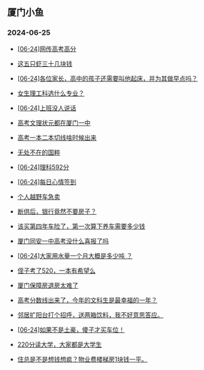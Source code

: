 ## 厦门小鱼 
### 2024-06-25

+ [[06-24]网传高考高分](http://bbs.xmfish.com/read-htm-tid-18209361.html)

+ [这五只虾三十几块钱](http://bbs.xmfish.com/read-htm-tid-18209293.html)

+ [[06-24]各位家长，高中的孩子还需要叫他起床，并为其做早点吗？](http://bbs.xmfish.com/read-htm-tid-18209344.html)

+ [女生理工科选什么专业？](http://bbs.xmfish.com/read-htm-tid-18209409.html)

+ [[06-24]上班没人说话](http://bbs.xmfish.com/read-htm-tid-18209337.html)

+ [高考文理状元都在厦门一中](http://bbs.xmfish.com/read-htm-tid-18209545.html)

+ [高考一本二本切线啥时候出来](http://bbs.xmfish.com/read-htm-tid-18209426.html)

+ [无处不在的国粹](http://bbs.xmfish.com/read-htm-tid-18209335.html)

+ [[06-24]理科592分](http://bbs.xmfish.com/read-htm-tid-18209536.html)

+ [[06-24]每日心情签到](http://bbs.xmfish.com/read-htm-tid-18209132.html)

+ [个人越野车急卖](http://bbs.xmfish.com/read-htm-tid-18209256.html)

+ [断供后，银行竟然不要房子？](http://bbs.xmfish.com/read-htm-tid-18209578.html)

+ [该买第四年车险了，第一次算下养车需要多少钱](http://bbs.xmfish.com/read-htm-tid-18209353.html)

+ [厦门同安一中高考没什么喜报了吗](http://bbs.xmfish.com/read-htm-tid-18209591.html)

+ [[06-24]大家用水量一个月大概是多少吨 ？](http://bbs.xmfish.com/read-htm-tid-18209372.html)

+ [侄子考了520，一本有希望么](http://bbs.xmfish.com/read-htm-tid-18209597.html)

+ [厦门保障房退房太难了](http://bbs.xmfish.com/read-htm-tid-18209691.html)

+ [高考分数线出来了，今年的文科生是最幸福的一年？](http://bbs.xmfish.com/read-htm-tid-18209579.html)

+ [邻居扩阳台打个招呼，送两箱饮料，我不好意思答应。](http://bbs.xmfish.com/read-htm-tid-18209696.html)

+ [[06-24]如果不是土豪，傻子才买车位！](http://bbs.xmfish.com/read-htm-tid-18209728.html)

+ [220分读大学，大家都是大学生](http://bbs.xmfish.com/read-htm-tid-18209606.html)

+ [住总是不是想钱想疯？物业费楼梯房1块钱一平。](http://bbs.xmfish.com/read-htm-tid-18209702.html)

